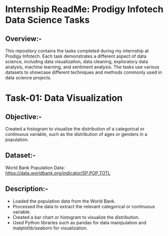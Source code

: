 # Internship ReadMe: Prodigy Infotech Data Science Tasks

## Overview:-
  This repository contains the tasks completed during my internship at Prodigy Infotech. Each task demonstrates a different aspect of data science, including data visualization, data cleaning, exploratory data analysis, machine learning, and sentiment analysis. The tasks use various datasets to showcase different techniques and methods commonly used in data science projects.

# Task-01: Data Visualization

## Objective:-
  Created a histogram to visualize the distribution of a categorical or continuous variable, such as the distribution of ages or genders in a population.
## Dataset:-
  World Bank Population Data: https://data.worldbank.org/indicator/SP.POP.TOTL
## Description:-
  * Loaded the population data from the World Bank.
  * Processed the data to extract the relevant categorical or continuous variable.
  * Created a bar chart or histogram to visualize the distribution.
  * Used Python libraries such as pandas for data manipulation and matplotlib/seaborn for visualization.
